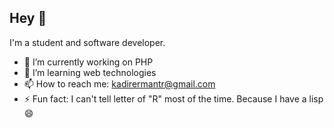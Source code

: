 ## Hey 👋
I'm a student and software developer.

- 🔭 I’m currently working on PHP
- 🌱 I’m learning web technologies
- 📫 How to reach me: [kadirermantr@gmail.com](mailto:kadirermantr@gmail.com)
- ⚡ Fun fact: I can't tell letter of "R" most of the time. Because I have a lisp 😄